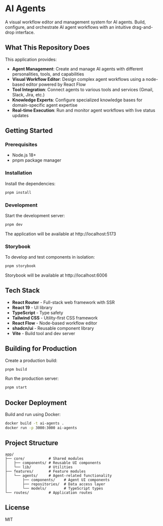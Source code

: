 # AI Agents

A visual workflow editor and management system for AI agents. Build, configure, and orchestrate AI agent workflows with an intuitive drag-and-drop interface.

## What This Repository Does

This application provides:
- **Agent Management**: Create and manage AI agents with different personalities, tools, and capabilities
- **Visual Workflow Editor**: Design complex agent workflows using a node-based editor powered by React Flow
- **Tool Integration**: Connect agents to various tools and services (Gmail, Slack, Jira, etc.)
- **Knowledge Experts**: Configure specialized knowledge bases for domain-specific agent expertise
- **Real-time Execution**: Run and monitor agent workflows with live status updates

## Getting Started

### Prerequisites

- Node.js 18+ 
- pnpm package manager

### Installation

Install the dependencies:

```bash
pnpm install
```

### Development

Start the development server:

```bash
pnpm dev
```

The application will be available at http://localhost:5173

### Storybook

To develop and test components in isolation:

```bash
pnpm storybook
```

Storybook will be available at http://localhost:6006

## Tech Stack

- **React Router** - Full-stack web framework with SSR
- **React 19** - UI library
- **TypeScript** - Type safety
- **Tailwind CSS** - Utility-first CSS framework
- **React Flow** - Node-based workflow editor
- **shadcn/ui** - Reusable component library
- **Vite** - Build tool and dev server

## Building for Production

Create a production build:

```bash
pnpm build
```

Run the production server:

```bash
pnpm start
```

## Docker Deployment

Build and run using Docker:

```bash
docker build -t ai-agents .
docker run -p 3000:3000 ai-agents
```

## Project Structure

```
app/
├── core/           # Shared modules
│   ├── components/ # Reusable UI components
│   └── lib/        # Utilities
├── features/       # Feature modules
│   └── agents/     # Agent-related functionality
│       ├── components/    # Agent UI components
│       ├── repositories/  # Data access layer
│       └── models/        # TypeScript types
└── routes/         # Application routes
```

## License

MIT
